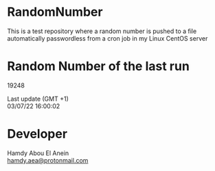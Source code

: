 # RandomNumber    
This is a test repository where a random number is pushed to a file automatically passwordless from a cron job in my Linux CentOS server    
# Random Number of the last run   
19248
      
Last update (GMT +1)    
03/07/22 16:00:02
# Developer    
Hamdy Abou El Anein   
hamdy.aea@protonmail.com
